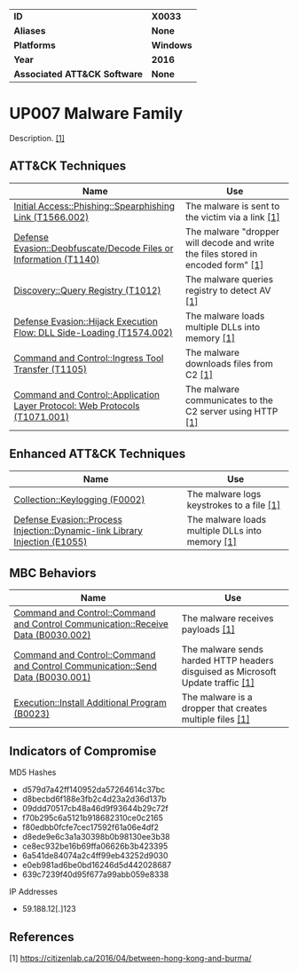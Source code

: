 
<table>
<tr>
<td><b>ID</b></td>
<td><b>X0033</b></td>
</tr>
<tr>
<td><b>Aliases</b></td>
<td><b>None</b></td>
</tr>
<tr>
<td><b>Platforms</b></td>
<td><b>Windows</b></td>
</tr>
<tr>
<td><b>Year</b></td>
<td><b>2016</b></td>
</tr>
<tr>
<td><b>Associated ATT&CK Software</b></td>
<td><b>None</b></td>
</tr>
</table>


UP007 Malware Family
====================
Description. [[1]](#1)


ATT&CK Techniques
-----------------
|Name|Use|
|---|---|
|[Initial Access::Phishing::Spearphishing Link (T1566.002)](https://attack.mitre.org/techniques/T1566/002/)|The malware is sent to the victim via a link  [[1]](#1)|
|[Defense Evasion::Deobfuscate/Decode Files or Information (T1140)](https://attack.mitre.org/techniques/T1140/)|The malware "dropper will decode and write the files stored in encoded form" [[1]](#1)|
|[Discovery::Query Registry (T1012)](https://attack.mitre.org/techniques/T1012/)|The malware queries registry to detect AV [[1]](#1)|
|[Defense Evasion::Hijack Execution Flow: DLL Side-Loading (T1574.002)](https://attack.mitre.org/techniques/T1574/002/)|The malware loads multiple DLLs into memory [[1]](#1)|
|[Command and Control::Ingress Tool Transfer (T1105)](https://attack.mitre.org/techniques/T1105/)|The malware downloads files from C2 [[1]](#1)|
|[Command and Control::Application Layer Protocol: Web Protocols (T1071.001)](https://attack.mitre.org/techniques/T1071/001/)|The malware communicates to the C2 server using HTTP [[1]](#1)|


Enhanced ATT&CK Techniques
---------
|Name|Use|
|---|---|
|[Collection::Keylogging (F0002)](../collection/keylogging.md)|The malware logs keystrokes to a file  [[1]](#1)|
|[Defense Evasion::Process Injection::Dynamic-link Library Injection (E1055)](../defense-evasion/process-injection.md)|The malware loads multiple DLLs into memory [[1]](#1)|



MBC Behaviors
---------
|Name|Use|
|---|---|
|[Command and Control::Command and Control Communication::Receive Data (B0030.002)](../command-and-control/c2-communication.md)|The malware receives payloads [[1]](#1)|
|[Command and Control::Command and Control Communication::Send Data (B0030.001)](../command-and-control/c2-communication.md)|The malware sends harded HTTP headers disguised as Microsoft Update traffic [[1]](#1)|
|[Execution::Install Additional Program (B0023)](../execution/install-additional-program.md)|The malware is a dropper that creates multiple files [[1]](#1)|

Indicators of Compromise
------------------------
MD5 Hashes
- d579d7a42ff140952da57264614c37bc
- d8becbd6f188e3fb2c4d23a2d36d137b
- 09ddd70517cb48a46d9f93644b29c72f
- f70b295c6a5121b918682310ce0c2165
- f80edbb0fcfe7cec17592f61a06e4df2
- d8ede9e6c3a1a30398b0b98130ee3b38
- ce8ec932be16b69ffa06626b3b423395
- 6a541de84074a2c4ff99eb43252d9030
- e0eb981ad6be0bd16246d5d442028687
- 639c7239f40d95f677a99abb059e8338

IP Addresses
- 59.188.12[.]123


References
----------
<a name="1">[1]</a> https://citizenlab.ca/2016/04/between-hong-kong-and-burma/
